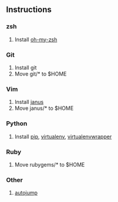 ## Instructions

### zsh

1. Install [oh-my-zsh](https://github.com/robbyrussell/oh-my-zsh)

### Git

1. Install git
2. Move git/\* to $HOME

### Vim

1. Install [janus](https://github.com/carlhuda/janus)
2. Move janus/\* to $HOME

### Python

1. Install [pip](http://www.pip-installer.org/en/latest/index.html),
   [virtualenv](http://www.virtualenv.org/en/latest/index.html),
   [virtualenvwrapper](http://www.doughellmann.com/docs/virtualenvwrapper/)

### Ruby

1. Move rubygems/\* to $HOME

### Other

1. [autojump](https://github.com/joelthelion/autojump)
